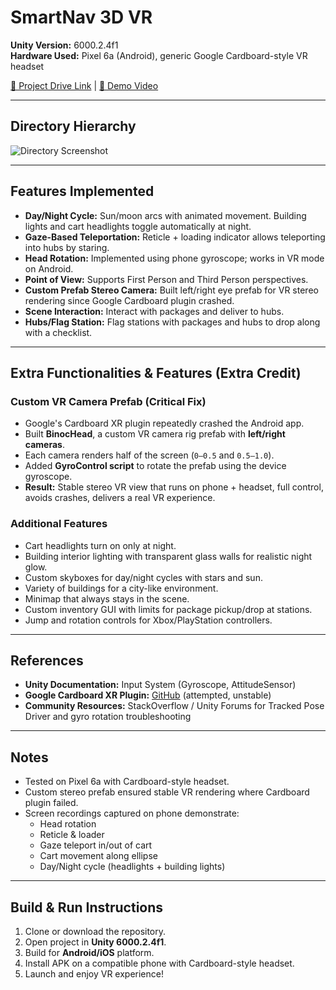 # SmartNav 3D VR

**Unity Version:** 6000.2.4f1  
**Hardware Used:** Pixel 6a (Android), generic Google Cardboard-style VR headset  

[📁 Project Drive Link](https://drive.google.com/file/d/1z3EncP3V4uHxdxPjlcRzEcN0PwG8mqCr/view?usp=sharing) | [🎥 Demo Video](https://drive.google.com/file/d/1r660mKqullkwb9Lw5ttz4q8tsvWqjRNU/view?usp=sharing)

---

## Directory Hierarchy

![Directory Screenshot](./path-to-directory-screenshot.png)

---

## Features Implemented

- **Day/Night Cycle:** Sun/moon arcs with animated movement. Building lights and cart headlights toggle automatically at night.  
- **Gaze-Based Teleportation:** Reticle + loading indicator allows teleporting into hubs by staring.  
- **Head Rotation:** Implemented using phone gyroscope; works in VR mode on Android.  
- **Point of View:** Supports First Person and Third Person perspectives.  
- **Custom Prefab Stereo Camera:** Built left/right eye prefab for VR stereo rendering since Google Cardboard plugin crashed.  
- **Scene Interaction:** Interact with packages and deliver to hubs.  
- **Hubs/Flag Station:** Flag stations with packages and hubs to drop along with a checklist.  

---

## Extra Functionalities & Features (Extra Credit)

### Custom VR Camera Prefab (Critical Fix)
- Google's Cardboard XR plugin repeatedly crashed the Android app.  
- Built **BinocHead**, a custom VR camera rig prefab with **left/right cameras**.  
- Each camera renders half of the screen (`0–0.5` and `0.5–1.0`).  
- Added **GyroControl script** to rotate the prefab using the device gyroscope.  
- **Result:** Stable stereo VR view that runs on phone + headset, full control, avoids crashes, delivers a real VR experience.

### Additional Features
- Cart headlights turn on only at night.  
- Building interior lighting with transparent glass walls for realistic night glow.  
- Custom skyboxes for day/night cycles with stars and sun.  
- Variety of buildings for a city-like environment.  
- Minimap that always stays in the scene.  
- Custom inventory GUI with limits for package pickup/drop at stations.  
- Jump and rotation controls for Xbox/PlayStation controllers.  

---

## References
- **Unity Documentation:** Input System (Gyroscope, AttitudeSensor)  
- **Google Cardboard XR Plugin:** [GitHub](https://github.com/googlevr/cardboard-xr-plugin) (attempted, unstable)  
- **Community Resources:** StackOverflow / Unity Forums for Tracked Pose Driver and gyro rotation troubleshooting  

---

## Notes
- Tested on Pixel 6a with Cardboard-style headset.  
- Custom stereo prefab ensured stable VR rendering where Cardboard plugin failed.  
- Screen recordings captured on phone demonstrate:  
  - Head rotation  
  - Reticle & loader  
  - Gaze teleport in/out of cart  
  - Cart movement along ellipse  
  - Day/Night cycle (headlights + building lights)

---

## Build & Run Instructions
1. Clone or download the repository.  
2. Open project in **Unity 6000.2.4f1**.  
3. Build for **Android/iOS** platform.  
4. Install APK on a compatible phone with Cardboard-style headset.  
5. Launch and enjoy VR experience!

